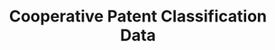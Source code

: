 ---
layout: default
bigquery: https://console.cloud.google.com/bigquery?p=patents-public-data&d=cpc&page=dataset
citation: '“Cooperative Patent Classification” by the EPO and USPTO, for public use. '
contributors: EPO, USPTO
cost: None
description: Cooperative Patent Classification Data contains the scheme and definitions
  of the Cooperative Patent Classification system for classifying patent documents.
  The CPC is the result of a partnership between the EPO and the USPTO in their joint
  effort to develop a common, internationally compatible classification system for
  technical documents, in particular patent publications, which will be used by both
  offices in the patent granting process
documentation: https://www.cooperativepatentclassification.org/cpcSchemeAndDefinitions
last_edit: Mon, 04 Apr 2022 19:07:06 GMT
location: https://www.cooperativepatentclassification.org/index
maintained_by: USPTO, EPO
schema_fields: '[''sizeCache'', ''parents'', ''children'', ''definition'', ''title_part'',
  ''title_full'', ''informativeReferences'', ''residualReferences'', ''limitingReferences'',
  ''notAllocatable'', ''not_allocatable'', ''childGroups'', ''limiting_references'',
  ''titleFull'', ''child_groups'', ''titlePart'', ''date_revised'', ''ipc_concordant'',
  ''glossary'', ''status'', ''synonyms'', ''ipcConcordant'', ''dateRevised'', ''applicationReferences'',
  ''residual_references'', ''symbol'', ''informative_references'', ''breakdown_code'',
  ''additional_only'', ''level'', ''breakdownCode'', ''application_references'']'
shortname: cooperative_patent_classification
tags:
- patents
- science
title: Cooperative Patent Classification Data
uuid: 984374a7-16e9-4b35-9445-458daceb01bf
---